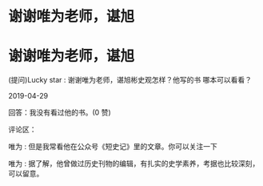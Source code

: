 # 谢谢唯为老师，谌旭

# 谢谢唯为老师，谌旭

(提问)Lucky star : 谢谢唯为老师，谌旭彬史观怎样？他写的书 哪本可以看看？

2019-04-29

回答：我没有看过他的书。(0 赞)

评论区：

唯为 : 但是我常看他在公众号《短史记》里的文章。你可以关注一下

唯为 : 据了解，他曾做过历史刊物的编辑，有扎实的史学素养，考据也比较深刻，可以留意。